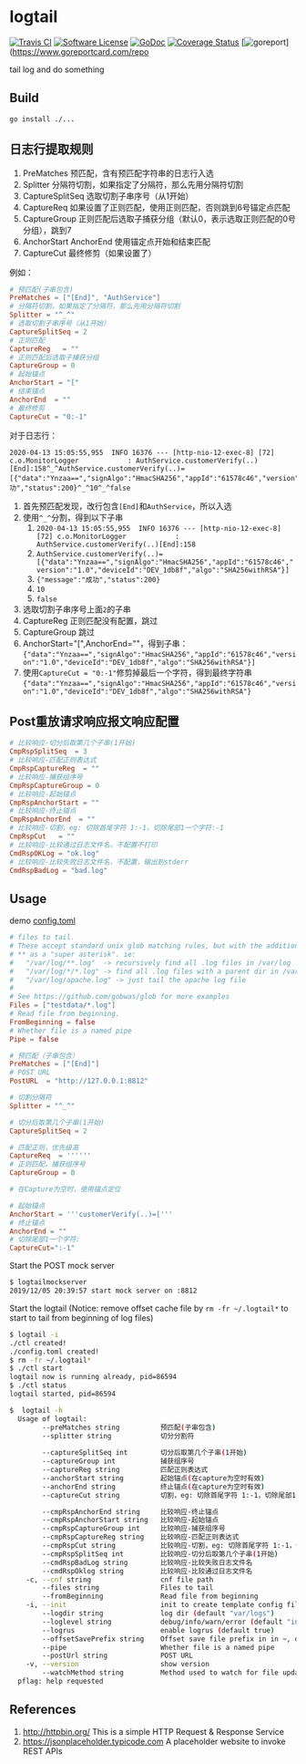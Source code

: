 # logtail

[![Travis CI](https://img.shields.io/travis/bingoohuang/logtail/master.svg?style=flat-square)](https://travis-ci.com/bingoohuang/logtail)
[![Software License](https://img.shields.io/badge/License-MIT-orange.svg?style=flat-square)](https://github.com/bingoohuang/logtail/blob/master/LICENSE.md)
[![GoDoc](https://img.shields.io/badge/godoc-reference-blue.svg?style=flat-square)](https://godoc.org/github.com/bingoohuang/logtail)
[![Coverage Status](http://codecov.io/github/bingoohuang/logtail/coverage.svg?branch=master)](http://codecov.io/github/bingoohuang/logtail?branch=master)
[![goreport](https://www.goreportcard.com/badge/github.com/bingoohuang/logtail)](https://www.goreportcard.com/repo

tail log and do something

## Build

`go install ./...`

## 日志行提取规则

1. PreMatches 预匹配，含有预匹配字符串的日志行入选
2. Splitter 分隔符切割，如果指定了分隔符，那么先用分隔符切割
3. CaptureSplitSeq 选取切割子串序号（从1开始）
4. CaptureReq 如果设置了正则匹配，使用正则匹配，否则跳到6号锚定点匹配
5. CaptureGroup 正则匹配后选取子捕获分组（默认0，表示选取正则匹配的0号分组），跳到7
6. AnchorStart AnchorEnd 使用锚定点开始和结束匹配
7. CaptureCut 最终修剪（如果设置了）

例如：

```toml
# 预匹配(子串包含)
PreMatches = ["[End]", "AuthService"]
# 分隔符切割，如果指定了分隔符，那么先用分隔符切割
Splitter = "^_^"
# 选取切割子串序号（从1开始）
CaptureSplitSeq = 2
# 正则匹配
CaptureReg   = ""
# 正则匹配后选取子捕获分组
CaptureGroup = 0
# 起始锚点
AnchorStart = "["
# 结束锚点
AnchorEnd  = ""
# 最终修剪
CaptureCut = "0:-1"
```

对于日志行：

```
2020-04-13 15:05:55,955  INFO 16376 --- [http-nio-12-exec-8] [72] c.o.MonitorLogger            : AuthService.customerVerify(..)[End]:158^_^AuthService.customerVerify(..)=[{"data":"Ynzaa==","signAlgo":"HmacSHA256","appId":"61578c46","version":"1.0","deviceId":"DEV_1db8f","algo":"SHA256withRSA"}]^_^{"message":"成功","status":200}^_^10^_^false
```

1. 首先预匹配发现，改行包含`[End]`和`AuthService`，所以入选
2. 使用`^_^`分割，得到以下子串
    1. `2020-04-13 15:05:55,955  INFO 16376 --- [http-nio-12-exec-8] [72] c.o.MonitorLogger            : AuthService.customerVerify(..)[End]:158`
    2. `AuthService.customerVerify(..)=[{"data":"Ynzaa==","signAlgo":"HmacSHA256","appId":"61578c46","version":"1.0","deviceId":"DEV_1db8f","algo":"SHA256withRSA"}]`
    3. `{"message":"成功","status":200}`
    4. `10`
    5. `false`
3. 选取切割子串序号上面`2`的子串
4. CaptureReg 正则匹配没有配置，跳过
5. CaptureGroup 跳过
6. AnchorStart="[",AnchorEnd=""，得到子串：`{"data":"Ynzaa==","signAlgo":"HmacSHA256","appId":"61578c46","version":"1.0","deviceId":"DEV_1db8f","algo":"SHA256withRSA"}]`
7. 使用`CaptureCut = "0:-1"`修剪掉最后一个字符，得到最终字符串`{"data":"Ynzaa==","signAlgo":"HmacSHA256","appId":"61578c46","version":"1.0","deviceId":"DEV_1db8f","algo":"SHA256withRSA"}`

## Post重放请求响应报文响应配置

```toml
# 比较响应-切分后取第几个子串(1开始)
CmpRspSplitSeq  = 3
# 比较响应-匹配正则表达式
CmpRspCaptureReg  = ""
# 比较响应-捕获组序号
CmpRspCaptureGroup = 0
# 比较响应-起始锚点
CmpRspAnchorStart = ""
# 比较响应-终止锚点
CmpRspAnchorEnd  = ""
# 比较响应-切割，eg: 切除首尾字符 1:-1，切除尾部1一个字符:-1
CmpRspCut   = ""
# 比较响应-比较通过日志文件名，不配置不打印
CmdRspOKLog = "ok.log"
# 比较响应-比较失败日志文件名，不配置，输出到stderr
CmdRspBadLog = "bad.log"
```

## Usage

demo [config.toml](testdata/cnf1.toml)

```toml
# files to tail.
# These accept standard unix glob matching rules, but with the addition of
# ** as a "super asterisk". ie:
#   "/var/log/**.log"  -> recursively find all .log files in /var/log
#   "/var/log/*/*.log" -> find all .log files with a parent dir in /var/log
#   "/var/log/apache.log" -> just tail the apache log file
#
# See https://github.com/gobwas/glob for more examples
Files = ["testdata/*.log"]
# Read file from beginning.
FromBeginning = false
# Whether file is a named pipe
Pipe = false

# 预匹配（子串包含）
PreMatches = ["[End]"]
# POST URL
PostURL  = "http://127.0.0.1:8812"

# 切割分隔符
Splitter = "^_^"

# 切分后取第几个子串(1开始)
CaptureSplitSeq = 2

# 匹配正则，优先级高
CaptureReq  = ''''''
# 正则匹配，捕获组序号
CaptureGroup = 0

# 在Capture为空时，使用锚点定位

# 起始锚点
AnchorStart = '''customerVerify(..)=['''
# 终止锚点
AnchorEnd = ""
# 切除尾部1一个字符:
CaptureCut=":-1"

```

Start the POST mock server

```bash
$ logtailmockserver
2019/12/05 20:39:57 start mock server on :8812
```

Start the logtail (Notice: remove offset cache file by `rm -fr ~/.logtail*` to start to tail from beginning of log files)

```bash
$ logtail -i
./ctl created!
./config.toml created!
$ rm -fr ~/.logtail*
$ ./ctl start
logtail now is running already, pid=86594
$ ./ctl status                                                                                                                                                                                              ➜  logtail git:(master) ✗ ./ctl status
logtail started, pid=86594
```

```bash
$  logtail -h                                                                                                                                                                         [Mon Apr 13 17:17:43 2020]
  Usage of logtail:
        --preMatches string          预匹配(子串包含)
        --splitter string            切分分割符
 
        --captureSplitSeq int        切分后取第几个子串(1开始)
        --captureGroup int           捕获组序号
        --captureReg string          匹配正则表达式
        --anchorStart string         起始锚点(在capture为空时有效)
        --anchorEnd string           终止锚点(在capture为空时有效)
        --captureCut string          切割，eg: 切除首尾字符 1:-1，切除尾部1一个字符:-1

        --cmpRspAnchorEnd string     比较响应-终止锚点
        --cmpRspAnchorStart string   比较响应-起始锚点
        --cmpRspCaptureGroup int     比较响应-捕获组序号
        --cmpRspCaptureReg string    比较响应-匹配正则表达式
        --cmpRspCut string           比较响应-切割，eg: 切除首尾字符 1:-1，切除尾部1一个字符:-1
        --cmpRspSplitSeq int         比较响应-切分后取第几个子串(1开始)
        --cmdRspBadLog string        比较响应-比较失败日志文件名
        --cmdRspOklog string         比较响应-比较通过日志文件名
    -c, --cnf string                 cnf file path
        --files string               Files to tail
        --fromBeginning              Read file from beginning
    -i, --init                       init to create template config file and ctl.sh
        --logdir string              log dir (default "var/logs")
        --loglevel string            debug/info/warn/error (default "info")
        --logrus                     enable logrus (default true)
        --offsetSavePrefix string    Offset save file prefix in in ~, default logtail
        --pipe                       Whether file is a named pipe
        --postUrl string             POST URL
    -v, --version                    show version
        --watchMethod string         Method used to watch for file updates(inotify/poll), default inotify
  pflag: help requested
```


## References

1. http://httpbin.org/ This is a simple HTTP Request & Response Service
1. https://jsonplaceholder.typicode.com A placeholder website to invoke REST APIs
